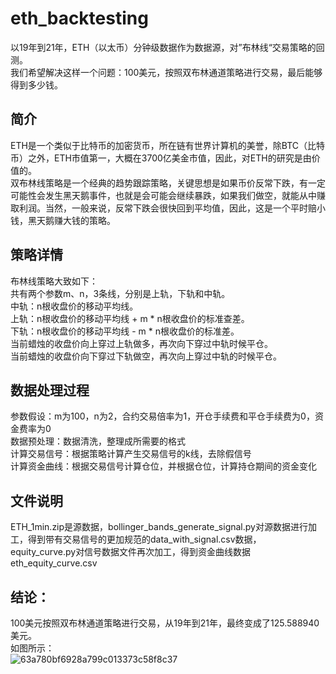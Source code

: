 # eth_backtesting
以19年到21年，ETH（以太币）分钟级数据作为数据源，对”布林线“交易策略的回测。  
我们希望解决这样一个问题：100美元，按照双布林通道策略进行交易，最后能够得到多少钱。  
## 简介 
ETH是一个类似于比特币的加密货币，所在链有世界计算机的美誉，除BTC（比特币）之外，ETH市值第一，大概在3700亿美金市值，因此，对ETH的研究是由价值的。  
双布林线策略是一个经典的趋势跟踪策略，关键思想是如果币价反常下跌，有一定可能性会发生黑天鹅事件，也就是会可能会继续暴跌，如果我们做空，就能从中赚取利润。当然，一般来说，反常下跌会很快回到平均值，因此，这是一个平时赔小钱，黑天鹅赚大钱的策略。  
## 策略详情
布林线策略大致如下：  
共有两个参数m、n，3条线，分别是上轨，下轨和中轨。  
中轨：n根收盘价的移动平均线。  
上轨：n根收盘价的移动平均线 + m * n根收盘价的标准查差。  
下轨：n根收盘价的移动平均线 - m * n根收盘价的标准差。  
当前蜡烛的收盘价向上穿过上轨做多，再次向下穿过中轨时候平仓。  
当前蜡烛的收盘价向下穿过下轨做空，再次向上穿过中轨的时候平仓。  
## 数据处理过程
参数假设：m为100，n为2，合约交易倍率为1，开仓手续费和平仓手续费为0，资金费率为0  
数据预处理：数据清洗，整理成所需要的格式  
计算交易信号：根据策略计算产生交易信号的k线，去除假信号  
计算资金曲线：根据交易信号计算仓位，并根据仓位，计算持仓期间的资金变化  
## 文件说明
ETH_1min.zip是源数据，bollinger_bands_generate_signal.py对源数据进行加工，得到带有交易信号的更加规范的data_with_signal.csv数据，equity_curve.py对信号数据文件再次加工，得到资金曲线数据eth_equity_curve.csv  
## 结论：
100美元按照双布林通道策略进行交易，从19年到21年，最终变成了125.588940美元。  
如图所示：  
![63a780bf6928a799c013373c58f8c37](https://github.com/yulong-lu/Quantitive_Trading/assets/57821616/9b22153b-f42f-4979-aaa4-a8c569fc863e)

